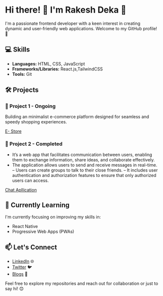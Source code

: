 # Hi there! 👋 I'm Rakesh Deka :bust_in_silhouette:

I'm a passionate frontend developer with a keen interest in creating dynamic and user-friendly web applications. Welcome to my GitHub profile! 🚀

## 💻 Skills

- **Languages:** HTML, CSS, JavaScript
- **Frameworks/Libraries:** React.js,TailwindCSS
- **Tools:** Git

## 🛠️ Projects

### 🚀 Project 1 - Ongoing

 Building an minimalist e-commerce platform designed for seamless and speedy shopping experiences.

[E- Store](https://github.com/rakeshdeka/EcommerceApp-Frontend)

### 🌟 Project 2 - Completed

- It’s a web app that facilitates communication between users, enabling them to exchange information, share ideas,
and collaborate effectively.
- The application allows users to send and receive messages in real-time.
– Users can create groups to talk to their close friends.
– It includes user authentication and authorization features to ensure that only authorized users can access.


[Chat Apllication](https://github.com/rakeshdeka/mern-chat-app)
## 🌱 Currently Learning

I'm currently focusing on improving my skills in:

- React Native
- Progressive Web Apps (PWAs)

## 📫 Let's Connect

- [LinkedIn](https://www.linkedin.com/in/irakeshdeka/) 🌐
- [Twitter](https://twitter.com/irakeshdeka/) 🐦
- [Blogs](https://rakeshdeka.hashnode.dev/) :memo:

Feel free to explore my repositories and reach out for collaboration or just to say hi! 😊
